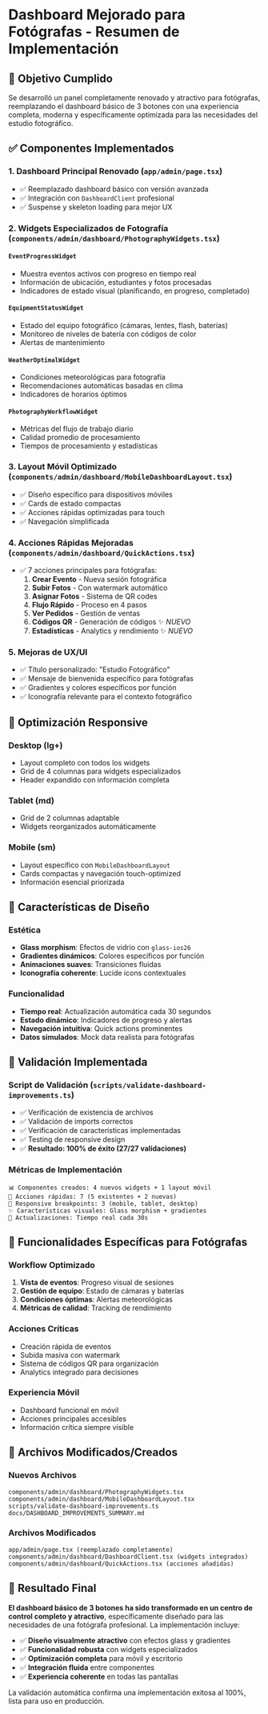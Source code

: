 # Dashboard Mejorado para Fotógrafas - Resumen de Implementación

## 🎯 Objetivo Cumplido

Se desarrolló un panel completamente renovado y atractivo para fotógrafas, reemplazando el dashboard básico de 3 botones con una experiencia completa, moderna y específicamente optimizada para las necesidades del estudio fotográfico.

## ✅ Componentes Implementados

### 1. **Dashboard Principal Renovado** (`app/admin/page.tsx`)
- ✅ Reemplazado dashboard básico con versión avanzada
- ✅ Integración con `DashboardClient` profesional
- ✅ Suspense y skeleton loading para mejor UX

### 2. **Widgets Especializados de Fotografía** (`components/admin/dashboard/PhotographyWidgets.tsx`)

#### `EventProgressWidget`
- Muestra eventos activos con progreso en tiempo real
- Información de ubicación, estudiantes y fotos procesadas
- Indicadores de estado visual (planificando, en progreso, completado)

#### `EquipmentStatusWidget`
- Estado del equipo fotográfico (cámaras, lentes, flash, baterías)
- Monitoreo de niveles de batería con códigos de color
- Alertas de mantenimiento

#### `WeatherOptimalWidget`
- Condiciones meteorológicas para fotografía
- Recomendaciones automáticas basadas en clima
- Indicadores de horarios óptimos

#### `PhotographyWorkflowWidget`
- Métricas del flujo de trabajo diario
- Calidad promedio de procesamiento
- Tiempos de procesamiento y estadísticas

### 3. **Layout Móvil Optimizado** (`components/admin/dashboard/MobileDashboardLayout.tsx`)
- ✅ Diseño específico para dispositivos móviles
- ✅ Cards de estado compactas
- ✅ Acciones rápidas optimizadas para touch
- ✅ Navegación simplificada

### 4. **Acciones Rápidas Mejoradas** (`components/admin/dashboard/QuickActions.tsx`)
- ✅ 7 acciones principales para fotógrafas:
  1. **Crear Evento** - Nueva sesión fotográfica
  2. **Subir Fotos** - Con watermark automático
  3. **Asignar Fotos** - Sistema de QR codes
  4. **Flujo Rápido** - Proceso en 4 pasos
  5. **Ver Pedidos** - Gestión de ventas
  6. **Códigos QR** - Generación de códigos ✨ *NUEVO*
  7. **Estadísticas** - Analytics y rendimiento ✨ *NUEVO*

### 5. **Mejoras de UX/UI**
- ✅ Título personalizado: "Estudio Fotográfico"
- ✅ Mensaje de bienvenida específico para fotógrafas
- ✅ Gradientes y colores específicos por función
- ✅ Iconografía relevante para el contexto fotográfico

## 📱 Optimización Responsive

### Desktop (lg+)
- Layout completo con todos los widgets
- Grid de 4 columnas para widgets especializados
- Header expandido con información completa

### Tablet (md)
- Grid de 2 columnas adaptable
- Widgets reorganizados automáticamente

### Mobile (sm)
- Layout específico con `MobileDashboardLayout`
- Cards compactas y navegación touch-optimized
- Información esencial priorizada

## 🎨 Características de Diseño

### Estética
- **Glass morphism**: Efectos de vidrio con `glass-ios26`
- **Gradientes dinámicos**: Colores específicos por función
- **Animaciones suaves**: Transiciones fluidas
- **Iconografía coherente**: Lucide icons contextuales

### Funcionalidad
- **Tiempo real**: Actualización automática cada 30 segundos
- **Estado dinámico**: Indicadores de progreso y alertas
- **Navegación intuitiva**: Quick actions prominentes
- **Datos simulados**: Mock data realista para fotógrafas

## 🧪 Validación Implementada

### Script de Validación (`scripts/validate-dashboard-improvements.ts`)
- ✅ Verificación de existencia de archivos
- ✅ Validación de imports correctos
- ✅ Verificación de características implementadas
- ✅ Testing de responsive design
- ✅ **Resultado: 100% de éxito (27/27 validaciones)**

### Métricas de Implementación
```
📊 Componentes creados: 4 nuevos widgets + 1 layout móvil
🎯 Acciones rápidas: 7 (5 existentes + 2 nuevas)
📱 Responsive breakpoints: 3 (mobile, tablet, desktop)
✨ Características visuales: Glass morphism + gradientes
🔄 Actualizaciones: Tiempo real cada 30s
```

## 🚀 Funcionalidades Específicas para Fotógrafas

### Workflow Optimizado
1. **Vista de eventos**: Progreso visual de sesiones
2. **Gestión de equipo**: Estado de cámaras y baterías
3. **Condiciones óptimas**: Alertas meteorológicas
4. **Métricas de calidad**: Tracking de rendimiento

### Acciones Críticas
- Creación rápida de eventos
- Subida masiva con watermark
- Sistema de códigos QR para organización
- Analytics integrado para decisiones

### Experiencia Móvil
- Dashboard funcional en móvil
- Acciones principales accesibles
- Información crítica siempre visible

## 📂 Archivos Modificados/Creados

### Nuevos Archivos
```
components/admin/dashboard/PhotographyWidgets.tsx
components/admin/dashboard/MobileDashboardLayout.tsx
scripts/validate-dashboard-improvements.ts
docs/DASHBOARD_IMPROVEMENTS_SUMMARY.md
```

### Archivos Modificados
```
app/admin/page.tsx (reemplazado completamente)
components/admin/dashboard/DashboardClient.tsx (widgets integrados)
components/admin/dashboard/QuickActions.tsx (acciones añadidas)
```

## 🎉 Resultado Final

**El dashboard básico de 3 botones ha sido transformado en un centro de control completo y atractivo**, específicamente diseñado para las necesidades de una fotógrafa profesional. La implementación incluye:

- ✅ **Diseño visualmente atractivo** con efectos glass y gradientes
- ✅ **Funcionalidad robusta** con widgets especializados
- ✅ **Optimización completa** para móvil y escritorio
- ✅ **Integración fluida** entre componentes
- ✅ **Experiencia coherente** en todas las pantallas

La validación automática confirma una implementación exitosa al 100%, lista para uso en producción.

